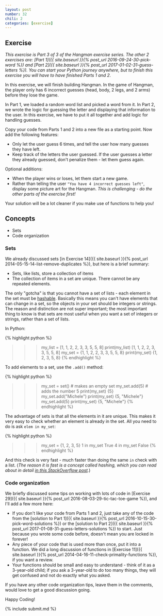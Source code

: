 ```yaml
---
layout: post
number: 32
chili: 2
categories: [exercise]
---
```


## Exercise

_This exercise is Part 3 of 3 of the Hangman exercise series. The other 2 exercises are: [Part 1]({{ site.baseurl }}{% post_url 2016-09-24-30-pick-word %}) and [Part 2]({{ site.baseurl }}{% post_url 2017-01-02-31-guess-letters %}). You can start your Python journey anywhere, but to finish this exercise you will have to have finished Parts 1 and 2._

In this exercise, we will finish building Hangman. In the game of Hangman, the player only has 6 incorrect guesses (head, body, 2 legs, and 2 arms) before they lose the game.

In Part 1, we loaded a random word list and picked a word from it. In Part 2, we wrote the logic for guessing the letter and displaying that information to the user. In this exercise, we have to put it all together and add logic for handling guesses.

Copy your code from Parts 1 and 2 into a new file as a starting point. Now add the following features:

* Only let the user guess 6 times, and tell the user how many guesses they have left.
* Keep track of the letters the user guessed. If the user guesses a letter they already guessed, don't penalize them - let them guess again.

Optional additions:

* When the player wins or loses, let them start a new game.
* Rather than telling the user `"You have 4 incorrect guesses left"`, display some picture art for the Hangman. _This is challenging - do the other parts of the exercise first!_

Your solution will be a lot cleaner if you make use of functions to help you!

## Concepts

* Sets
* Code organization

### Sets

We already discussed sets [in Exercise 14]({{ site.baseurl }}{% post_url 2014-05-15-14-list-remove-duplicates %}), but here is a brief summary:

* Sets, like lists, store a collection of items
* The collection of items in a set are unique. There cannot be any repeated elements.

The only "gotcha" is that you cannot have a set of lists - each element in the set must be [hashable](https://docs.python.org/3.6/glossary.html#term-hashable). Basically this means you can't have elements that can change in a set, so the objects in your set should be integers or strings. The reason and distinction are not super important; the most important thing to know is that sets are most useful when you want a set of integers or strings, rather than a set of lists.

In Python:

{% highlight python %}
>>> my_list = [1, 1, 2, 2, 3, 3, 5, 5, 8]
>>> print(my_list)
[1, 1, 2, 2, 3, 3, 5, 5, 8]
>>> my_set = {1, 1, 2, 2, 3, 3, 5, 5, 8}
>>> print(my_set)
{1, 2, 3, 5, 8}
{% endhighlight %}

To add elements to a set, use the `.add()` method:

{% highlight python %}
>>> my_set = set()  # makes an empty set
>>> my_set.add(5)  # adds the number 5
>>> print(my_set)
{5}
>>> my_set.add("Michele")
>>> print(my_set)
{5, "Michele"}
>>> my_set.add(5)
>>> print(my_set)
{5, "Michele"}
{% endhighlight %}

The advantage of sets is that all the elements in it are unique. This makes it very easy to check whether an element is already in the set. All you need to do is ask `elem in my_set`:

{% highlight python %}
>>> my_set = {1, 2, 3, 5}
>>> 1 in my_set
True
>>> 4 in my_set
False
{% endhighlight %}

And this check is very fast - much faster than doing the same `in` check with a list. (_The reason it is fast is a concept called hashing, which you can read about in detail [in this StackOverflow post](http://stackoverflow.com/questions/3949310/how-is-set-implemented)._)

### Code organization

We briefly discussed some tips on working with lots of code in [Exercise 29]({{ site.baseurl }}{% post_url 2016-08-03-29-tic-tac-toe-game %}), and I'll add a few more here:

* If you don't like your code from Parts 1 and 2, just take any of the code from the [solution to Part 1]({{ site.baseurl }}{% post_url 2016-10-15-30-pick-word-solutions %}) or the [solution to Part 2]({{ site.baseurl }}{% post_url 2017-01-08-31-guess-letters-solutions %}) to start. Just because you wrote some code before, doesn't mean you are locked in forever!
* Any piece of your code that is used more than once, put it into a function. We did a long discussion of functions in [Exercise 11]({{ site.baseurl }}{% post_url 2014-04-16-11-check-primality-functions %}), if you want a review.
* Your functions should be small and easy to understand - think of it as a 3-year-old child; if you ask a 3-year-old to do too many things, they will get confused and not do exactly what you asked.

If you have any other code organization tips, leave them in the comments, would love to get a good discussion going.

Happy Coding!

{% include submit.md %}

